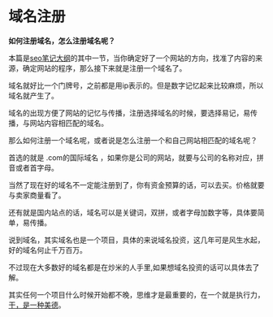 # 域名注册

**如何注册域名，怎么注册域名呢？**

本篇是<a title="seo笔记大纲 seo学习笔记-茫茫宇宙中的一个website" href="http://www.zhangliguo.com/150.html" target="_blank" rel="noopener">seo笔记大纲</a>的其中一节，当你确定好了一个网站的方向，找准了内容的来源，确定网站的程序，那么接下来就是注册一个域名了。

域名就好比一个门牌号，之前都是用ip表示的。但是数字记忆起来比较麻烦，所以域名就产生了。

域名的出现方便了网站的记忆与传播，注册选择域名的时候，要选择易记，易传播，与网站内容相匹配的域名。

那么如何注册一个域名呢，或者说是怎么注册一个和自己网站相匹配的域名呢？

首选的就是 .com的国际域名 ，如果你是公司的网站，就要与公司的名称对应，拼音或者首字母。

当然了现在好的域名不一定能注册到了，你有资金预算的话，可以去买。价格就要与卖家商量看了。

还有就是国内站点的话，域名可以是关键词，双拼，或者字母加数字等，具体要简单，易传播。

说到域名，其实域名也是一个项目，具体的来说域名投资，这几年可是风生水起，好的域名何止千万百万。

不过现在大多数好的域名都是在炒米的人手里,如果想域名投资的话可以具体去了解。

其实任何一个项目什么时候开始都不晚，思维才是最重要的，在一个就是执行力，<a title="干，是一种美德-茫茫宇宙中的一个website" href="http://www.zhangliguo.com/57.html" target="_blank" rel="noopener">干，是一种美德</a>。

&nbsp;

&nbsp;

&nbsp;

&nbsp;

&nbsp;
